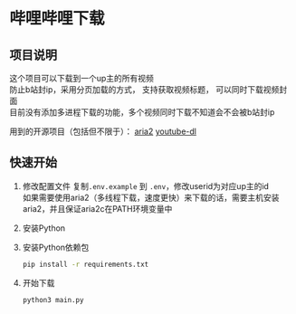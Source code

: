 # 哔哩哔哩下载

## 项目说明

这个项目可以下载到一个up主的所有视频  
防止b站封ip，采用分页加载的方式， 支持获取视频标题， 可以同时下载视频封面  
目前没有添加多进程下载的功能，多个视频同时下载不知道会不会被b站封ip  

用到的开源项目（包括但不限于）：
[aria2](https://github.com/aria2/aria2)
[youtube-dl](https://github.com/ytdl-org/youtube-dl)

## 快速开始

1. 修改配置文件
    复制`.env.example` 到 `.env`，修改userid为对应up主的id  
    如果需要使用aria2（多线程下载，速度更快）来下载的话，需要主机安装aria2，并且保证aria2c在PATH环境变量中

2. 安装Python
3. 安装Python依赖包

    ```bash
    pip install -r requirements.txt
    ```

4. 开始下载

    ```bash
    python3 main.py
    ```

